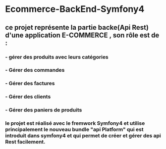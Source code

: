 # Ecommerce-BackEnd-Symfony4

## ce projet représente la partie backe(Api Rest) d'une application E-COMMERCE , son rôle est de :

### - gérer des produits avec leurs catégories 
### - Gérer des commandes 
### - Gérer des factures 
### - Gérer des clients 
### - Gérer des paniers de produits 

### le projet est réalisé avec le fremwork Symfony4 et utilise principalement le nouveau bundle "api Platform" qui est introduit dans symfony4 et qui permet de créer et gérer des api Rest facilement.
